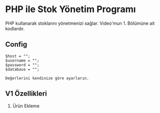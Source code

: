 # PHP ile Stok Yönetim Programı
PHP kullanarak stoklarını yönetmenizi sağlar. Video'mun 1. Bölümüne ait kodlardır.

## Config

```
$host = "";
$username = "";
$password = "";
$database = "";

Değerlerini kendinize göre ayarların.
```

## V1 Özellikleri

1. Ürün Ekleme
